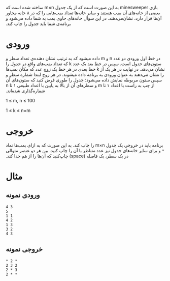 ‫بازی minesweeper به این صورت است که از یک جدول m×n  ساخته شده است که بعضی از خانه‌های آن بمب هستند و سایر خانه‌ها تعداد  بمب‌هایی را که در ۸ خانه مجاور آن‌ها قرار دارد، نشان‌می‌دهند. در این  سوال خانه‌های حاوی بمب به شما داده می‌شود و برنامه‌ی شما باید جدول را  چاپ کند.

# ورودی

‫در خط اول ورودی دو عدد n و m داده میشود که به ترتیب نشان دهنده‌ی تعداد سطر و ستون‌های جدول است. سپس در خط بعد یک عدد k که تعداد بمب‌های واقع در جدول را نشان می‌دهد. در نهایت در هر یک از k  خط بعدی در هر خط یک زوج عدد که مکان بمب‌ها را نشان می‌دهند به عنوان  ورودی به برنامه داده میشوند. در هر زوج ابتدا شماره سطر و سپس ستون مربوطه  نمایش داده می‌شود؛ جدول را طوری فرض کنید که ستون‌های آن از چپ به راست  با اعداد ۱ تا m و سطرهای آن از بالا به پایین با اعداد طبیعی ۱ تا n شماره‌گذاری شده‌اند.

1 ≤ m, n ≤ 100

1 ≤ k ≤ n×m

# خروجی

‫برنامه باید در خروجی یک جدول m×n را چاپ کند. به این صورت که به ازای بمب‌ها نماد `*` و برای سایر خانه‌های جدول نیز عدد متناظر با آن را چاپ کنید. بین هر دو عنصر متوالی در یک سطر، یک فاصله (space) چاپ‌کنید که آن‌ها را از هم جدا کند.

# مثال

## ورودی نمونه

```
4 3
5
1 1
4 2
1 3
3 2
4 3
```

## خروجی نمونه

```
* 2 *
2 3 2
2 * 3
2 * *
```